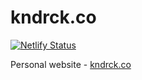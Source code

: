 # kndrck.co

[![Netlify Status](https://api.netlify.com/api/v1/badges/0d92d602-8938-4300-a015-23fc033799d6/deploy-status)](https://app.netlify.com/sites/kndrck-co/deploys)

Personal website - [kndrck.co](https://kndrck.co/)